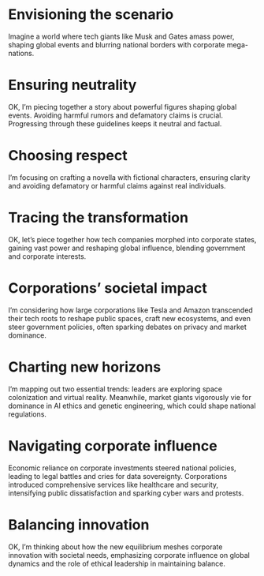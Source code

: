# Envisioning the scenario
Imagine a world where tech giants like Musk and Gates amass power, shaping global events and blurring national borders with corporate mega-nations.

# Ensuring neutrality
OK, I’m piecing together a story about powerful figures shaping global events. Avoiding harmful rumors and defamatory claims is crucial. Progressing through these guidelines keeps it neutral and factual.

# Choosing respect
I’m focusing on crafting a novella with fictional characters, ensuring clarity and avoiding defamatory or harmful claims against real individuals.

# Tracing the transformation
OK, let’s piece together how tech companies morphed into corporate states, gaining vast power and reshaping global influence, blending government and corporate interests.

# Corporations’ societal impact
I’m considering how large corporations like Tesla and Amazon transcended their tech roots to reshape public spaces, craft new ecosystems, and even steer government policies, often sparking debates on privacy and market dominance.

# Charting new horizons
I’m mapping out two essential trends: leaders are exploring space colonization and virtual reality. Meanwhile, market giants vigorously vie for dominance in AI ethics and genetic engineering, which could shape national regulations.

# Navigating corporate influence
Economic reliance on corporate investments steered national policies, leading to legal battles and cries for data sovereignty. Corporations introduced comprehensive services like healthcare and security, intensifying public dissatisfaction and sparking cyber wars and protests.

# Balancing innovation
OK, I’m thinking about how the new equilibrium meshes corporate innovation with societal needs, emphasizing corporate influence on global dynamics and the role of ethical leadership in maintaining balance.